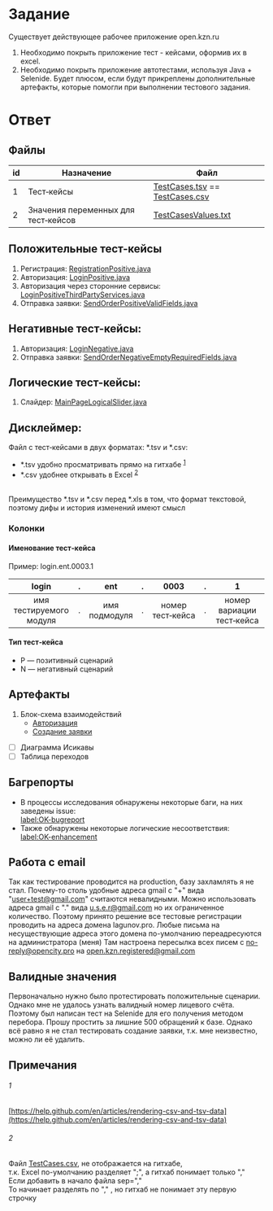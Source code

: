 # Задание
Существует действующее рабочее приложение open.kzn.ru

1. Необходимо покрыть приложение тест - кейсами, оформив их в excel.
2. Необходимо покрыть приложение автотестами, используя Java + Selenide.
Будет плюсом, если будут прикреплены дополнительные артефакты, которые помогли при выполнении тестового задания.

# Ответ

## Файлы
 
| id        | Назначение           | Файл  |
| ------------- |-------------| -----|
| 1       | Тест‑кейсы  | [TestCases.tsv](TestCases.tsv) == [TestCases.csv](https://raw.githubusercontent.com/Lagunov-PRO/TT_OK/master/TestCases.csv) |
| 2    | Значения переменных для тест‑кейсов      |   [TestCasesValues.txt](TestCasesValues.txt) |

## Положительные тест-кейсы
1. Регистрация: [RegistrationPositive.java](/src/test/java/ru/open/kzn/autotests/RegistrationPositive.java)
2. Авторизация: [LoginPositive.java](/src/test/java/ru/open/kzn/autotests/LoginPositive.java)
3. Авторизация через сторонние сервисы: [LoginPositiveThirdPartyServices.java](/src/test/java/ru/open/kzn/autotests/LoginPositiveThirdPartyServices.java)
4. Отправка заявки: [SendOrderPositiveValidFields.java](/src/test/java/ru/open/kzn/autotests/SendOrderPositiveValidFields.java)

## Негативные тест-кейсы:
1. Авторизация: [LoginNegative.java](/src/test/java/ru/open/kzn/autotests/LoginNegative.java)
2. Отправка заявки: [SendOrderNegativeEmptyRequiredFields.java](/src/test/java/ru/open/kzn/autotests/SendOrderNegativeEmptyRequiredFields.java)

## Логические тест-кейсы: 
1. Слайдер: [MainPageLogicalSlider.java](/src/test/java/ru/open/kzn/autotests/MainPageLogicalSlider.java)

## Дисклеймер: 
Файл с тест‑кейсами в двух форматах: *.tsv и *.csv: <br>
* *.tsv удобно просматривать прямо на гитхабе <sup>[1](https://github.com/Lagunov-PRO/TT_OK/blob/master/README.md#1)</sup>
* *.csv удобнее открывать в Excel <sup>[2](https://github.com/Lagunov-PRO/TT_OK/blob/master/README.md#1)</sup> <br>
<br>
Преимущество *.tsv и *.сsv перед *.xls в том, что формат текстовой, поэтому дифы и история изменений имеют смысл

### Колонки
#### Именование 	тест‑кейса
Пример: login.ent.0003.1 <br>

|    login        |.| ent          |.| 0003  |.|  1  |
| :-------------: |:-------------:| :-----:|:-----:|:-----:|:-----:|:-----:|
| имя тестируемого модуля     |.| имя подмодуля |.| номер 	тест‑кейса |.| номер вариации тест‑кейса |

#### Тип 	тест‑кейса
* P — позитивный сценарий
* N — негативный сценарий

## Артефакты
1. Блок-схема взаимодействий
      - [Авторизация](/TestCasesArtifacts/login.mindnode/QuickLook/Preview.jpg)
      - [Создание заявки](/TestCasesArtifacts/order.mindnode/QuickLook/Preview.jpg)
- [ ] Диаграмма Исикавы
- [ ] Таблица переходов

## Багрепорты
* В процессы исследования обнаружены некоторые баги, на них заведены issue:<br>
[label:OK-bugreport](https://github.com/Lagunov-PRO/TT_OK/issues?q=is%3Aissue+is%3Aopen+label%3AOK-bugreport)<br>
* Также обнаружены некоторые логические несоответствия:<br>
[label:OK-enhancement](https://github.com/Lagunov-PRO/TT_OK/issues?q=is%3Aissue+is%3Aopen+label%3AOK-enhancement)

## Работа с email
Так как тестирование проводится на production, базу захламлять я не стал.
Почему-то столь удобные адреса gmail с "+" вида "user+test@gmail.com" считаются невалидными.
Можно использовать адреса gmail с "." вида u.s.e.r@gmail.com но их ограниченное количество.
Поэтому принято решение все тестовые регистрации проводить на адреса домена lagunov.pro.
Любые письма на несуществующие адреса этого домена по-умолчанию переадресуются на администратора (меня)
Там настроена пересылка всех писем с no-reply@opencity.pro на open.kzn.registered@gmail.com

## Валидные значения
Первоначально нужно было протестировать положительные сценарии. Однако мне не удалось узнать валидный номер лицевого счёта.
Поэтому был написан тест на Selenide для его получения методом перебора. Прошу простить за лишние 500 обращений к базе.
Однако всё равно я не стал тестировать создание заявки, т.к. мне неизвестно, можно ли её удалить.

## Примечания
###### 1
[https://help.github.com/en/articles/rendering-csv-and-tsv-data](https://help.github.com/en/articles/rendering-csv-and-tsv-data)

###### 2
Файл [TestCases.csv](TestCases.csv), не отображается на гитхабе, <br>
т.к. Excel по-умолчанию разделяет ";", а гитхаб понимает только ","<br>
Если добавить в начало файла sep="," <br>
То начинает разделять по "," , но гитхаб не понимает эту первую строчку



            

